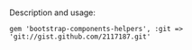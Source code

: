 # 

Description and usage:

    gem 'bootstrap-components-helpers', :git => 'git://gist.github.com/2117187.git'

